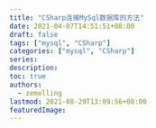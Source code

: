 ```yaml
---
title: "CSharp连接MySql数据库的方法"
date: 2021-04-07T14:51:51+08:00
draft: false
tags: ["mysql", "CSharp"]
categories: ["mysql", "CSharp"]
series:
description:
toc: true
authors:
  - zemelling
lastmod: 2021-08-29T13:09:56+08:00
featuredImage:
---
```


